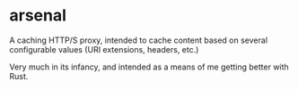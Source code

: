 # arsenal

A caching HTTP/S proxy, intended to cache content based on several configurable values (URI extensions, headers, etc.)

Very much in its infancy, and intended as a means of me getting better with Rust. 